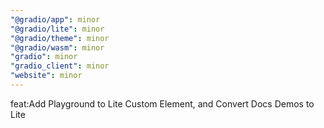 ```yaml
---
"@gradio/app": minor
"@gradio/lite": minor
"@gradio/theme": minor
"@gradio/wasm": minor
"gradio": minor
"gradio_client": minor
"website": minor
---
```


feat:Add Playground to Lite Custom Element, and Convert Docs Demos to Lite
